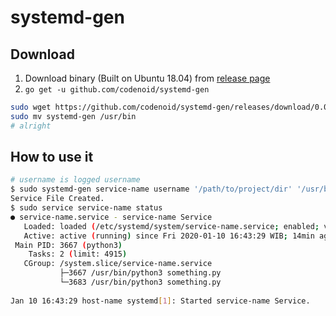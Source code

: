 # systemd-gen

## Download

1. Download binary (Built on Ubuntu 18.04) from [release page](https://github.com/codenoid/systemd-gen/releases/download/0.0.1/systemd-gen)
2. `go get -u github.com/codenoid/systemd-gen`

```bash
sudo wget https://github.com/codenoid/systemd-gen/releases/download/0.0.1/systemd-gen
sudo mv systemd-gen /usr/bin
# alright
```

## How to use it

```bash
# username is logged username
$ sudo systemd-gen service-name username '/path/to/project/dir' '/usr/bin/python3 something.py'
Service File Created.
$ sudo service service-name status
● service-name.service - service-name Service                                                 
   Loaded: loaded (/etc/systemd/system/service-name.service; enabled; vendor preset: enabled)  
   Active: active (running) since Fri 2020-01-10 16:43:29 WIB; 14min ago                        
 Main PID: 3667 (python3)                                                                       
    Tasks: 2 (limit: 4915)                                                                      
   CGroup: /system.slice/service-name.service                                                  
           ├─3667 /usr/bin/python3 something.py                                                     
           └─3683 /usr/bin/python3 something.py                                                     
                                                                                                
Jan 10 16:43:29 host-name systemd[1]: Started service-name Service.                        
```